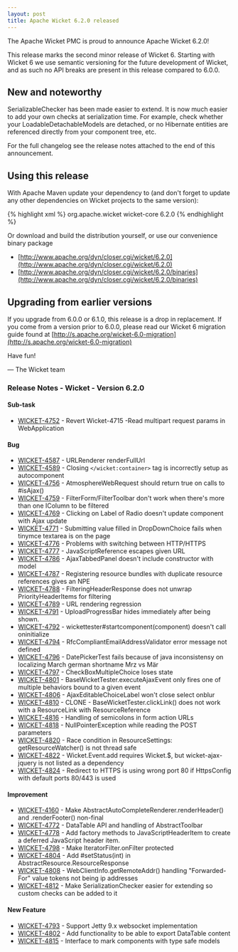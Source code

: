 ```yaml
---
layout: post
title: Apache Wicket 6.2.0 released
---
```


The Apache Wicket PMC is proud to announce Apache Wicket 6.2.0!

This release marks the second minor release of Wicket 6. Starting
with Wicket 6 we use semantic versioning for the future development of
Wicket, and as such no API breaks are present in this release compared
to 6.0.0.

New and noteworthy
------------------

SerializableChecker has been made easier to extend. It is now much easier
to add your own checks at serialization time. For example, check whether your
LoadableDetachableModels are detached, or no Hibernate entities are referenced
directly from your component tree, etc.

For the full changelog see the release notes attached to the end of
this announcement.

Using this release
------------------

With Apache Maven update your dependency to (and don't forget to
update any other dependencies on Wicket projects to the same version):

{% highlight xml %}
<dependency>
    <groupId>org.apache.wicket</groupId>
    <artifactId>wicket-core</artifactId>
    <version>6.2.0</version>
</dependency>
{% endhighlight %}

Or download and build the distribution yourself, or use our
convenience binary package

 * [http://www.apache.org/dyn/closer.cgi/wicket/6.2.0](http://www.apache.org/dyn/closer.cgi/wicket/6.2.0)
 * [http://www.apache.org/dyn/closer.cgi/wicket/6.2.0/binaries](http://www.apache.org/dyn/closer.cgi/wicket/6.2.0/binaries)

Upgrading from earlier versions
-------------------------------

If you upgrade from 6.0.0 or 6.1.0, this release is a drop in 
replacement. If you come from a version prior to 6.0.0, please 
read our Wicket 6 migration guide found at [http://s.apache.org/wicket-6.0-migration](http://s.apache.org/wicket-6.0-migration)

Have fun!

— The Wicket team


### Release Notes - Wicket - Version 6.2.0

#### Sub-task

 * [WICKET-4752](https://issues.apache.org/jira/browse/WICKET-4752) - Revert Wicket-4715 -Read multipart request params in WebApplication
 
#### Bug

 * [WICKET-4587](https://issues.apache.org/jira/browse/WICKET-4587) - URLRenderer renderFullUrl
 * [WICKET-4589](https://issues.apache.org/jira/browse/WICKET-4589) - Closing `</wicket:container>` tag is incorrectly setup as autocomponent
 * [WICKET-4756](https://issues.apache.org/jira/browse/WICKET-4756) - AtmosphereWebRequest should return true on calls to #isAjax()
 * [WICKET-4759](https://issues.apache.org/jira/browse/WICKET-4759) - FilterForm/FilterToolbar don't work when there's more than one IColumn to be filtered
 * [WICKET-4769](https://issues.apache.org/jira/browse/WICKET-4769) - Clicking on Label of Radio doesn't update component with Ajax update
 * [WICKET-4771](https://issues.apache.org/jira/browse/WICKET-4771) - Submitting value filled in DropDownChoice fails when tinymce textarea is on the page
 * [WICKET-4776](https://issues.apache.org/jira/browse/WICKET-4776) - Problems with switching between HTTP/HTTPS
 * [WICKET-4777](https://issues.apache.org/jira/browse/WICKET-4777) - JavaScriptReference escapes given URL
 * [WICKET-4786](https://issues.apache.org/jira/browse/WICKET-4786) - AjaxTabbedPanel doesn't include constructor with model
 * [WICKET-4787](https://issues.apache.org/jira/browse/WICKET-4787) - Registering resource bundles with duplicate resource references gives an NPE
 * [WICKET-4788](https://issues.apache.org/jira/browse/WICKET-4788) - FilteringHeaderResponse does not unwrap PriorityHeaderItems for filtering
 * [WICKET-4789](https://issues.apache.org/jira/browse/WICKET-4789) - URL rendering regression
 * [WICKET-4791](https://issues.apache.org/jira/browse/WICKET-4791) - UploadProgressBar hides immediately after being shown.
 * [WICKET-4792](https://issues.apache.org/jira/browse/WICKET-4792) - wickettester#startcomponent(component) doesn't call oninitialize
 * [WICKET-4794](https://issues.apache.org/jira/browse/WICKET-4794) - RfcCompliantEmailAddressValidator error message not defined
 * [WICKET-4796](https://issues.apache.org/jira/browse/WICKET-4796) - DatePickerTest fails because of java inconsistensy on localizing March german shortname Mrz vs Mär
 * [WICKET-4797](https://issues.apache.org/jira/browse/WICKET-4797) - CheckBoxMultipleChoice loses state
 * [WICKET-4801](https://issues.apache.org/jira/browse/WICKET-4801) - BaseWicketTester.executeAjaxEvent only fires one of multiple behaviors bound to a given event
 * [WICKET-4806](https://issues.apache.org/jira/browse/WICKET-4806) - AjaxEditableChoiceLabel won't close select onblur
 * [WICKET-4810](https://issues.apache.org/jira/browse/WICKET-4810) - CLONE - BaseWicketTester.clickLink() does not work with a ResourceLink with ResourceReference
 * [WICKET-4816](https://issues.apache.org/jira/browse/WICKET-4816) - Handling of semicolons in form action URLs
 * [WICKET-4818](https://issues.apache.org/jira/browse/WICKET-4818) - NullPointerException while reading the POST parameters
 * [WICKET-4820](https://issues.apache.org/jira/browse/WICKET-4820) - Race condition in ResourceSettings: getResourceWatcher() is not thread safe
 * [WICKET-4822](https://issues.apache.org/jira/browse/WICKET-4822) - Wicket.Event.add requires Wicket.$, but wicket-ajax-jquery is not listed as a dependency
 * [WICKET-4824](https://issues.apache.org/jira/browse/WICKET-4824) - Redirect to HTTPS is using wrong port 80 if HttpsConfig with default ports 80/443 is used

#### Improvement

 * [WICKET-4160](https://issues.apache.org/jira/browse/WICKET-4160) - Make AbstractAutoCompleteRenderer.renderHeader() and .renderFooter() non-final
 * [WICKET-4772](https://issues.apache.org/jira/browse/WICKET-4772) - DataTable API and handling of AbstractToolbar
 * [WICKET-4778](https://issues.apache.org/jira/browse/WICKET-4778) - Add factory methods to JavaScriptHeaderItem to create a deferred JavaScript header item.
 * [WICKET-4798](https://issues.apache.org/jira/browse/WICKET-4798) - Make IteratorFilter.onFilter protected
 * [WICKET-4804](https://issues.apache.org/jira/browse/WICKET-4804) - Add #setStatus(int) in AbstractResource.ResourceResponse
 * [WICKET-4808](https://issues.apache.org/jira/browse/WICKET-4808) - WebClientInfo.getRemoteAddr() handling "Forwarded-For" value tokens not being ip addresses
 * [WICKET-4812](https://issues.apache.org/jira/browse/WICKET-4812) - Make SerializationChecker easier for extending so custom checks can be added to it

#### New Feature

 * [WICKET-4793](https://issues.apache.org/jira/browse/WICKET-4793) - Support Jetty 9.x websocket implementation
 * [WICKET-4802](https://issues.apache.org/jira/browse/WICKET-4802) - Add functionality to be able to export DataTable content
 * [WICKET-4815](https://issues.apache.org/jira/browse/WICKET-4815) - Interface to mark components with type safe models
